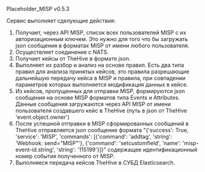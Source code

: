 Placeholder_MISP v0.5.3

Сервис выполняет сделующие действия:
 1. Получает, через API MISP, список всех пользователей MISP с их авторизационным ключем. Это нужно для того что бы загружать json сообщения в форматах MISP от имени любого пользователя.
 2. Осуществляет соединение с NATS.
 3. Получает кейсы от TheHive в формате json.
 4. Выполняет их разбор и анализ на основе правил. Есть два типа правил для анализа принятых кейсов, это правила разрешающие дальнейшую передачу кейса в MISP и правила, при совпадении параметров которых выполняется модификация данных в кейсе.
 5. Из кейсов, пропущенных для отправки MISP, формируются json сообщения на основе MISP форматов типа Events и Attributes. Данные сообщения загружаются через API MISP от имени пользователя создавшего кейс в TheHive (путь в json от TheHive 'event.object.owner')
 6. После успешной отправки в MISP сформированных сообщений в TheHive отправляется json сообщение формата "{'success': True, 'service': 'MISP', 'commands': [{'command': 'addtag', 'string': 'Webhook: send="MISP"'}, {'command': 'setcustomfield', 'name': 'misp-event-id.string', 'string': '115199'}]}" содержащее идентификационный номер события полученного от MISP.
 7. Выполняеся передача кейсов TheHive в СУБД Elasticsearch.


